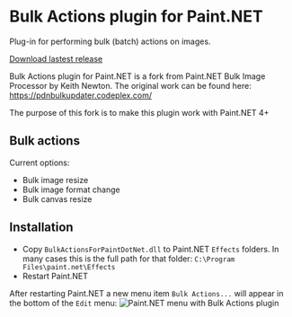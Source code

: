 # Bulk Actions plugin for Paint.NET
Plug-in for performing bulk (batch) actions on images.

[Download lastest release](https://github.com/sagishporer/bulk-actions-for-paint-dot-net/releases)

Bulk Actions plugin for Paint.NET is a fork from Paint.NET Bulk Image Processor by Keith Newton. The original work can be found here:
https://pdnbulkupdater.codeplex.com/

The purpose of this fork is to make this plugin work with Paint.NET 4+

## Bulk actions
Current options:
- Bulk image resize
- Bulk image format change
- Bulk canvas resize

## Installation
- Copy `BulkActionsForPaintDotNet.dll` to Paint.NET `Effects` folders. 
  In many cases this is the full path for that folder:
  `C:\Program Files\paint.net\Effects`
- Restart Paint.NET

After restarting Paint.NET a new menu item `Bulk Actions...` will appear in the bottom of the `Edit` menu:
<img alt="Paint.NET menu with Bulk Actions plugin" src="https://github.com/sagishporer/bulk-actions-for-paint-dot-net/blob/master/menu_bulk_actions.png" />
